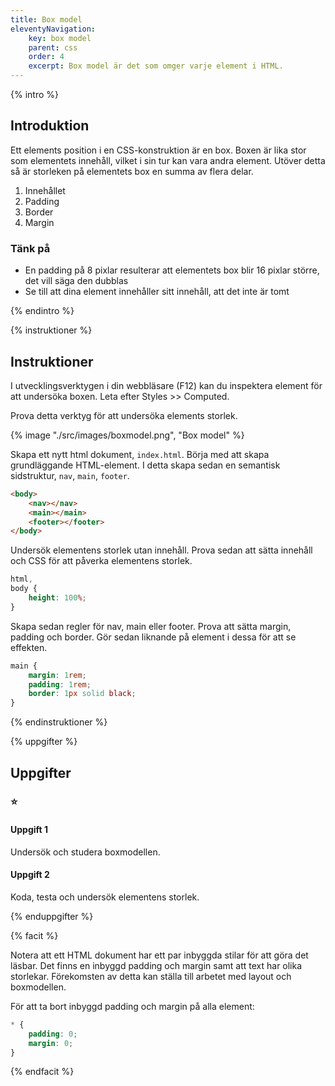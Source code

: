 ```yaml
---
title: Box model
eleventyNavigation:
    key: box model
    parent: css
    order: 4
    excerpt: Box model är det som omger varje element i HTML.
---
```


{% intro %}

## Introduktion

Ett elements position i en CSS-konstruktion är en box. Boxen är lika stor som elementets innehåll, vilket i sin tur kan vara andra element.
Utöver detta så är storleken på elementets box en summa av flera delar.

1. Innehållet
2. Padding
3. Border
4. Margin

### Tänk på

-   En padding på 8 pixlar resulterar att elementets box blir 16 pixlar större, det vill säga den dubblas
-   Se till att dina element innehåller sitt innehåll, att det inte är tomt

{% endintro %}

{% instruktioner %}

## Instruktioner

I utvecklingsverktygen i din webbläsare (F12) kan du inspektera element för att undersöka boxen. Leta efter Styles >> Computed.

Prova detta verktyg för att undersöka elements storlek.

{% image "./src/images/boxmodel.png", "Box model" %}

Skapa ett nytt html dokument, `index.html`.
Börja med att skapa grundläggande HTML-element.
I detta skapa sedan en semantisk sidstruktur, `nav`, `main`, `footer`.

```html
<body>
    <nav></nav>
    <main></main>
    <footer></footer>
</body>
```

Undersök elementens storlek utan innehåll. Prova sedan att sätta innehåll och CSS för att påverka elementens storlek.

```css
html,
body {
    height: 100%;
}
```

Skapa sedan regler för nav, main eller footer. Prova att sätta margin, padding och border.
Gör sedan liknande på element i dessa för att se effekten.

```css
main {
    margin: 1rem;
    padding: 1rem;
    border: 1px solid black;
}
```

{% endinstruktioner %}

{% uppgifter %}

## Uppgifter

### ⭐

#### Uppgift 1

Undersök och studera boxmodellen.

#### Uppgift 2

Koda, testa och undersök elementens storlek.

{% enduppgifter %}

{% facit %}

Notera att ett HTML dokument har ett par inbyggda stilar för att göra det läsbar. Det finns en inbyggd padding och margin samt att text har olika storlekar. Förekomsten av detta kan ställa till arbetet med layout och boxmodellen.

För att ta bort inbyggd padding och margin på alla element:

```css
* {
    padding: 0;
    margin: 0;
}
```

{% endfacit %}
